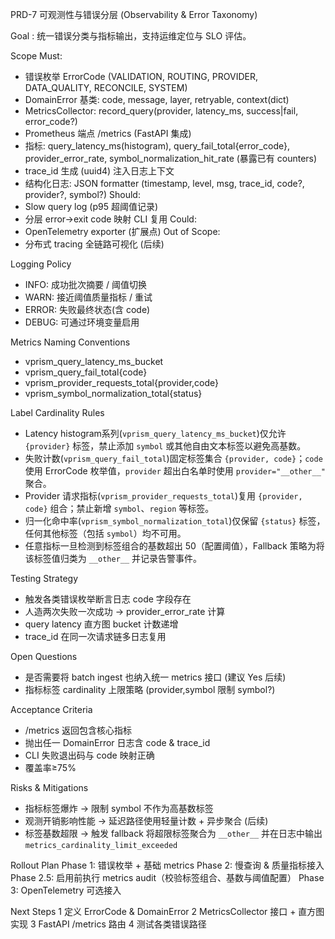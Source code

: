PRD-7 可观测性与错误分层 (Observability & Error Taxonomy)

Goal
: 统一错误分类与指标输出，支持运维定位与 SLO 评估。

Scope
Must:
- 错误枚举 ErrorCode (VALIDATION, ROUTING, PROVIDER, DATA_QUALITY, RECONCILE, SYSTEM)
- DomainError 基类: code, message, layer, retryable, context(dict)
- MetricsCollector: record_query(provider, latency_ms, success|fail, error_code?)
- Prometheus 端点 /metrics (FastAPI 集成)
- 指标: query_latency_ms(histogram), query_fail_total{error_code}, provider_error_rate, symbol_normalization_hit_rate (暴露已有 counters)
- trace_id 生成 (uuid4) 注入日志上下文
- 结构化日志: JSON formatter (timestamp, level, msg, trace_id, code?, provider?, symbol?)
Should:
- Slow query log (p95 超阈值记录)
- 分层 error->exit code 映射 CLI 复用
Could:
- OpenTelemetry exporter (扩展点)
Out of Scope:
- 分布式 tracing 全链路可视化 (后续)

Logging Policy
- INFO: 成功批次摘要 / 阈值切换
- WARN: 接近阈值质量指标 / 重试
- ERROR: 失败最终状态(含 code)
- DEBUG: 可通过环境变量启用

Metrics Naming Conventions
- vprism_query_latency_ms_bucket
- vprism_query_fail_total{code}
- vprism_provider_requests_total{provider,code}
- vprism_symbol_normalization_total{status}

Label Cardinality Rules
- Latency histogram系列(`vprism_query_latency_ms_bucket`)仅允许 `{provider}` 标签，禁止添加 `symbol` 或其他自由文本标签以避免高基数。
- 失败计数(`vprism_query_fail_total`)固定标签集合 `{provider, code}`；`code` 使用 ErrorCode 枚举值，`provider` 超出白名单时使用 `provider="__other__"` 聚合。
- Provider 请求指标(`vprism_provider_requests_total`)复用 `{provider, code}` 组合；禁止新增 `symbol`、`region` 等标签。
- 归一化命中率(`vprism_symbol_normalization_total`)仅保留 `{status}` 标签，任何其他标签（包括 `symbol`）均不可用。
- 任意指标一旦检测到标签组合的基数超出 50（配置阈值），Fallback 策略为将该标签值归类为 `__other__` 并记录告警事件。

Testing Strategy
- 触发各类错误枚举断言日志 code 字段存在
- 人造两次失败一次成功 -> provider_error_rate 计算
- query latency 直方图 bucket 计数递增
- trace_id 在同一次请求链多日志复用

Open Questions
- 是否需要将 batch ingest 也纳入统一 metrics 接口 (建议 Yes 后续)
- 指标标签 cardinality 上限策略 (provider,symbol 限制 symbol?)

Acceptance Criteria
- /metrics 返回包含核心指标
- 抛出任一 DomainError 日志含 code & trace_id
- CLI 失败退出码与 code 映射正确
- 覆盖率≥75%

Risks & Mitigations
- 指标标签爆炸 → 限制 symbol 不作为高基数标签
- 观测开销影响性能 → 延迟路径使用轻量计数 + 异步聚合 (后续)
- 标签基数超限 → 触发 fallback 将超限标签聚合为 `__other__` 并在日志中输出 `metrics_cardinality_limit_exceeded`

Rollout Plan
Phase 1: 错误枚举 + 基础 metrics
Phase 2: 慢查询 & 质量指标接入
Phase 2.5: 启用前执行 metrics audit（校验标签组合、基数与阈值配置）
Phase 3: OpenTelemetry 可选接入

Next Steps
1 定义 ErrorCode & DomainError
2 MetricsCollector 接口 + 直方图实现
3 FastAPI /metrics 路由
4 测试各类错误路径
